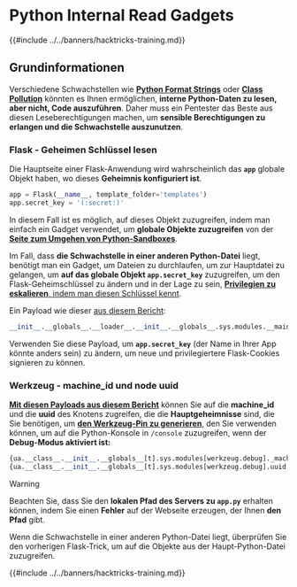 # Python Internal Read Gadgets

{{#include ../../banners/hacktricks-training.md}}

## Grundinformationen

Verschiedene Schwachstellen wie [**Python Format Strings**](bypass-python-sandboxes/#python-format-string) oder [**Class Pollution**](class-pollution-pythons-prototype-pollution.md) könnten es Ihnen ermöglichen, **interne Python-Daten zu lesen, aber nicht, Code auszuführen**. Daher muss ein Pentester das Beste aus diesen Leseberechtigungen machen, um **sensible Berechtigungen zu erlangen und die Schwachstelle auszunutzen**.

### Flask - Geheimen Schlüssel lesen

Die Hauptseite einer Flask-Anwendung wird wahrscheinlich das **`app`** globale Objekt haben, wo dieses **Geheimnis konfiguriert ist**.
```python
app = Flask(__name__, template_folder='templates')
app.secret_key = '(:secret:)'
```
In diesem Fall ist es möglich, auf dieses Objekt zuzugreifen, indem man einfach ein Gadget verwendet, um **globale Objekte zuzugreifen** von der [**Seite zum Umgehen von Python-Sandboxes**](bypass-python-sandboxes/).

Im Fall, dass **die Schwachstelle in einer anderen Python-Datei** liegt, benötigt man ein Gadget, um Dateien zu durchlaufen, um zur Hauptdatei zu gelangen, um **auf das globale Objekt `app.secret_key`** zuzugreifen, um den Flask-Geheimschlüssel zu ändern und in der Lage zu sein, [**Privilegien zu eskalieren**, indem man diesen Schlüssel kennt](../../network-services-pentesting/pentesting-web/flask.md#flask-unsign).

Ein Payload wie dieser [aus diesem Bericht](https://ctftime.org/writeup/36082):
```python
__init__.__globals__.__loader__.__init__.__globals__.sys.modules.__main__.app.secret_key
```
Verwenden Sie diese Payload, um **`app.secret_key`** (der Name in Ihrer App könnte anders sein) zu ändern, um neue und privilegiertere Flask-Cookies signieren zu können.

### Werkzeug - machine_id und node uuid

[**Mit diesen Payloads aus diesem Bericht**](https://vozec.fr/writeups/tweedle-dum-dee/) können Sie auf die **machine_id** und die **uuid** des Knotens zugreifen, die die **Hauptgeheimnisse** sind, die Sie benötigen, um [**den Werkzeug-Pin zu generieren**](../../network-services-pentesting/pentesting-web/werkzeug.md), den Sie verwenden können, um auf die Python-Konsole in `/console` zuzugreifen, wenn der **Debug-Modus aktiviert ist:**
```python
{ua.__class__.__init__.__globals__[t].sys.modules[werkzeug.debug]._machine_id}
{ua.__class__.__init__.__globals__[t].sys.modules[werkzeug.debug].uuid._node}
```
> [!WARNING]
> Beachten Sie, dass Sie den **lokalen Pfad des Servers zu `app.py`** erhalten können, indem Sie einen **Fehler** auf der Webseite erzeugen, der Ihnen **den Pfad** gibt.

Wenn die Schwachstelle in einer anderen Python-Datei liegt, überprüfen Sie den vorherigen Flask-Trick, um auf die Objekte aus der Haupt-Python-Datei zuzugreifen.

{{#include ../../banners/hacktricks-training.md}}
